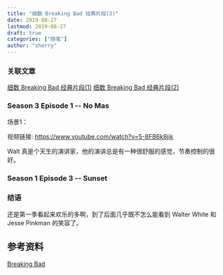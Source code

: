 ```yaml
---
title: "细数 Breaking Bad 经典片段(3)" 
date: 2019-08-27
lastmod: 2019-08-27
draft: true
categories: ["随笔"]
author: "sherry"
---
```

### 关联文章

[细数 Breaking Bad 经典片段(1)](https://wanmei.ml/snow/post/the-classic-scene-of-breaking-bad-1/)
[细数 Breaking Bad 经典片段(2)](https://wanmei.ml/snow/post/the-classic-scene-of-breaking-bad-2)

### Season 3 Episode 1 -- No Mas

场景1：

视频链接: https://www.youtube.com/watch?v=5-8FB6k8jik

Walt 真是个天生的演讲家，他的演讲总是有一种很舒服的感觉，节奏控制的很好。

### Season 1 Episode 3 -- Sunset




### 结语

还是第一季看起来欢乐的多啊，到了后面几乎既不怎么能看到 Walter White 和 Jesse Pinkman 的笑容了。

## 参考资料

[Breaking Bad](https://en.wikipedia.org/wiki/Breaking_Bad)
